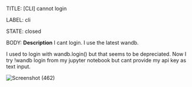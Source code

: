 TITLE:
[CLI] cannot login

LABEL:
cli

STATE:
closed

BODY:
**Description**
I cant login. I use the latest wandb.

I used to login with wandb.login() but that seems to be depreciated. Now I try !wandb login from my jupyter notebook but cant provide my api key as text input.

![Screenshot (462)](https://user-images.githubusercontent.com/62503047/116776856-8ee0f300-aa73-11eb-97bd-b4a44dbf60d2.png)


